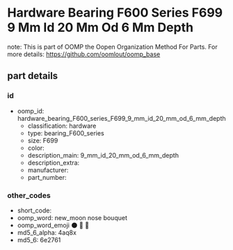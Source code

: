 # Hardware Bearing F600 Series F699 9 Mm Id 20 Mm Od 6 Mm Depth  

note: This is part of OOMP the Oopen Organization Method For Parts. For more details: https://github.com/oomlout/oomp_base

##  part details





### id
* oomp_id: hardware_bearing_F600_series_F699_9_mm_id_20_mm_od_6_mm_depth
  * classification: hardware
  * type: bearing_F600_series
  * size: F699
  * color: 
  * description_main: 9_mm_id_20_mm_od_6_mm_depth
  * description_extra: 
  * manufacturer: 
  * part_number: 

### other_codes
* short_code: 
* oomp_word: new_moon nose bouquet
* oomp_word_emoji :new_moon: :nose: :bouquet:
* md5_6_alpha: 4aq8x
* md5_6: 6e2761